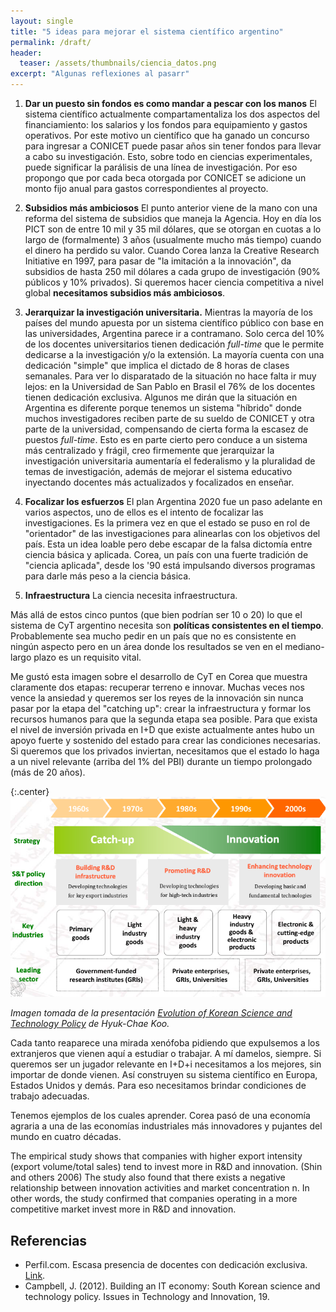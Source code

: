 ```yaml
---
layout: single
title: "5 ideas para mejorar el sistema científico argentino"
permalink: /draft/
header:
  teaser: /assets/thumbnails/ciencia_datos.png
excerpt: "Algunas reflexiones al pasarr"
---
```


1. **Dar un puesto sin fondos es como mandar a pescar con los manos**
El sistema científico actualmente compartamentaliza los dos aspectos del financiamiento: los salarios y los fondos para equipamiento y gastos operativos. Por este motivo un científico que ha ganado un concurso para ingresar a CONICET puede pasar años sin tener fondos para llevar a cabo su investigación. Esto, sobre todo en ciencias experimentales, puede significar la parálisis de una línea de investigación. Por eso propongo que por cada beca otorgada por CONICET se adicione un monto fijo anual para gastos correspondientes al proyecto.

2. **Subsidios más ambiciosos**
El punto anterior viene de la mano con una reforma del sistema de subsidios que maneja la Agencia. Hoy en día los PICT son de entre 10 mil y 35 mil dólares, que se otorgan en cuotas a lo largo de (formalmente) 3 años (usualmente mucho más tiempo) cuando el dinero ha perdido su valor. Cuando Corea lanza la Creative Research Initiative en 1997, para pasar de "la imitación a la innovación", da subsidios de hasta 250 mil dólares a cada grupo de investigación (90% públicos y 10% privados). Si queremos hacer ciencia competitiva a nivel global <strong>necesitamos subsidios más ambiciosos</strong>. 

3. **Jerarquizar la investigación universitaria.** 
Mientras la mayoría de los países del mundo apuesta por un sistema científico público con base en las universidades, Argentina parece ir a contramano. Solo cerca del 10% de los docentes universitarios tienen dedicación <i>full-time</i> que le permite dedicarse a la investigación y/o la extensión. La mayoría cuenta con una dedicación "simple" que implica el dictado de 8 horas de clases semanales. Para ver lo disparatado de la situación no hace falta ir muy lejos: en la Universidad de San Pablo en Brasil el 76% de los docentes tienen dedicación exclusiva. Algunos me dirán que la situación en Argentina es diferente porque tenemos un sistema "híbrido" donde muchos investigadores reciben parte de su sueldo de CONICET y otra parte de la universidad, compensando de cierta forma la escasez de puestos <i>full-time</i>. Esto es en parte cierto pero conduce a un sistema más centralizado y frágil, creo firmemente que jerarquizar la investigación universitaria aumentaría el federalismo y la pluralidad de temas de investigación, además de mejorar el sistema educativo inyectando docentes más actualizados y focalizados en enseñar.

4. **Focalizar los esfuerzos**
El plan Argentina 2020 fue un paso adelante en varios aspectos, uno de ellos es el intento de focalizar las investigaciones. Es la primera vez en que el estado se puso en rol de "orientador" de las investigaciones para alinearlas con los objetivos del país. Esta un idea loable pero debe escapar de la falsa dictomía entre ciencia básica y aplicada. Corea, un país con una fuerte tradición de "ciencia aplicada", desde los '90 está impulsando diversos programas para darle más peso a la ciencia básica.

5. **Infraestructura**
La ciencia necesita infraestructura. 

Más allá de estos cinco puntos (que bien podrían ser 10 o 20) lo que el sistema de CyT argentino necesita son <strong>políticas consistentes en el tiempo</strong>. Probablemente sea mucho pedir en un país que no es consistente en ningún aspecto pero en un área donde los resultados se ven en el mediano-largo plazo es un requisito vital.

Me gustó esta imagen sobre el desarrollo de CyT en Corea que muestra claramente dos etapas: recuperar terreno e innovar. Muchas veces nos vence la ansiedad y queremos ser los reyes de la innovación sin nunca pasar por la etapa del "catching up": crear la infraestructura y formar los recursos humanos para que la segunda etapa sea posible. Para que exista el nivel de inversión privada en I+D que existe actualmente antes hubo un apoyo fuerte y sostenido del estado para crear las condiciones necesarias. Si queremos que los privados inviertan, necesitamos que el estado lo haga a un nivel relevante (arriba del 1% del PBI) durante un tiempo prolongado (más de 20 años).

{:.center}
![corea](/assets/img/5ideas/corea.png)
<br>
<p class="center"><i>Imagen tomada de la presentación <a href="https://www.access4.eu/_media/Korea_ST_Policy_Koo.pdf">Evolution of Korean Science and Technology Policy</a> de Hyuk-Chae Koo.</i></p>


Cada tanto reaparece una mirada xenófoba pidiendo que expulsemos a los extranjeros que vienen aquí a estudiar o trabajar. A mí damelos, siempre. Si queremos ser un jugador relevante en I+D+i necesitamos a los mejores, sin importar de donde vienen. Así construyen su sistema científico en Europa, Estados Unidos y demás. Para eso necesitamos brindar condiciones de trabajo adecuadas.

Tenemos ejemplos de los cuales aprender. Corea pasó de una economía agraria a una de las economías industriales más innovadores y pujantes del mundo en cuatro décadas.


The
empirical study shows that companies with higher export intensity (export volume/total sales)
tend to invest more in R&D and innovation. (Shin and others 2006) The study also found that
there exists a negative relationship between innovation activities and market concentration
n. In
other words, the study confirmed that companies operating in a more competitive market invest
more in R&D and innovation. 


## Referencias
* Perfil.com. Escasa presencia de docentes con dedicación exclusiva. <a href="https://www.perfil.com/noticias/universidades/escasa-presencia-de-docentes-con-dedicacion-exclusiva.phtml">Link</a>.
* Campbell, J. (2012). Building an IT economy: South Korean science and technology policy. Issues in Technology and Innovation, 19.